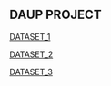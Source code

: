## DAUP PROJECT ##

[DATASET_1 ](https://github.com/Tharunchary05/DAUP_project/blob/main/crime_dataset.ipynb)

[DATASET_2 ](https://github.com/Tharunchary05/DAUP_project/blob/main/tharun_image_1.ipynb)

[DATASET_3](https://github.com/Tharunchary05/DAUP_project/blob/main/audio_dataset.ipynb)

